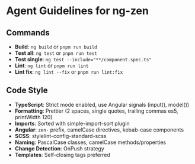 # Agent Guidelines for ng-zen

## Commands

- **Build**: `ng build` or `pnpm run build`
- **Test all**: `ng test` or `pnpm run test`
- **Test single**: `ng test --include="**/component.spec.ts"`
- **Lint**: `ng lint` or `pnpm run lint`
- **Lint fix**: `ng lint --fix` or `pnpm run lint:fix`

## Code Style

- **TypeScript**: Strict mode enabled, use Angular signals (input(), model())
- **Formatting**: Prettier (2 spaces, single quotes, trailing commas es5, printWidth 120)
- **Imports**: Sorted with simple-import-sort plugin
- **Angular**: `zen-` prefix, camelCase directives, kebab-case components
- **SCSS**: stylelint-config-standard-scss
- **Naming**: PascalCase classes, camelCase methods/properties
- **Change Detection**: OnPush strategy
- **Templates**: Self-closing tags preferred
